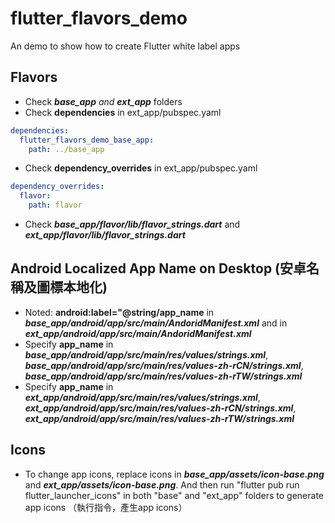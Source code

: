 # flutter_flavors_demo
An demo to show how to create Flutter white label apps

## Flavors
* Check ***base_app** and **ext_app*** folders
* Check **dependencies** in ext_app/pubspec.yaml
``` yaml
dependencies:
  flutter_flavors_demo_base_app:
    path: ../base_app
```
* Check **dependency_overrides** in ext_app/pubspec.yaml
``` yaml
dependency_overrides:
  flavor:
    path: flavor
```
* Check ***base_app/flavor/lib/flavor_strings.dart*** and ***ext_app/flavor/lib/flavor_strings.dart***


## Android Localized App Name on Desktop (安卓名稱及圖標本地化)
* Noted: **android:label="@string/app_name** in ***base_app/android/app/src/main/AndoridManifest.xml*** and in ***ext_app/android/app/src/main/AndoridManifest.xml***
* Specify **app_name** in ***base_app/android/app/src/main/res/values/strings.xml***, ***base_app/android/app/src/main/res/values-zh-rCN/strings.xml***, ***base_app/android/app/src/main/res/values-zh-rTW/strings.xml***
* Specify **app_name** in ***ext_app/android/app/src/main/res/values/strings.xml***, ***ext_app/android/app/src/main/res/values-zh-rCN/strings.xml***, ***ext_app/android/app/src/main/res/values-zh-rTW/strings.xml***


## Icons
* To change app icons, replace icons in ***base_app/assets/icon-base.png*** and ***ext_app/assets/icon-base.png***. And then run "flutter pub run flutter_launcher_icons" in both "base" and "ext_app" folders to generate app icons （執行指令，產生app icons）